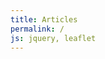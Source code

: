 ```yaml
---
title: Articles
permalink: /
js: jquery, leaflet
---
```


<div id="map"></div>

<script>

var map = L.map('map')
           .setView([46.6, 2.1], 6)
           .addLayer(new L.tileLayer('http://{s}.basemaps.cartocdn.com/light_nolabels/{z}/{x}/{y}.png', {
              subdomains: 'abcd',
              detectRetina: true,
              minZoom: 6, maxZoom: 12 })),
    layers = {};

function read(data, cl) {
  if (data.type === "Topology")
    for (key in data.objects) {
      geojson = topojson.feature(data, data.objects[key]);
      new L.GeoJSON(geojson, {style: color, onEachFeature: store})
    }
}

function store(feature, json) {
  switch (feature.properties.insee.length) {
    case 6: id = "can" + feature.properties.insee.substring(1,3); break;
    case 5: id = "com" + feature.properties.insee.substring(0,2); break;
    default: id = "dep";
  }

  var el = layers[id];
  if (el === undefined) {
    el = new L.layerGroup();
    layers[id] = el;
  }
  el.addLayer(json);
}

function color(feature) {
  return {
    fillColor: "#ccc",
    color: "#aaa",
    weight: 1,
    opacity: 1,
    fillOpacity: .8
  }
}

function communes(i){
  $.getJSON("data/topojson/"+i+".json", function(json) {
    if (layers["can"+i].com != true){
      read(json);
      layers["can"+i].com = true;
    }
    if(map.getZoom()>8)
      map.addLayer(layers["com"+i]).removeLayer(layers["can"+i]);
    });
}

function reset() {
  if(map.getZoom()<=8) {
    map.removeLayer(layers["dep"]);
    for (el in layers) {
      if (el.substring(0,3) == "com") map.removeLayer(layers[el]);
      if (el.substring(0,3) == "can") map.addLayer(layers[el]);
    }
  }
  if(map.getZoom()<=6)
    map.addLayer(layers["dep"]);
  if(map.getZoom()>8)
    for (dep in layers["dep"]["_layers"]) {
      d = layers["dep"]["_layers"][dep]; id=d.feature.id;
      if (map.getBounds().contains(d.getBounds()) ||
          map.getBounds().intersects(d.getBounds())) {
        if (layers["com"+id] != undefined)
          map.addLayer(layers["com"+id]).removeLayer(layers["can"+id]);
        else
          communes(id);
      }
    }
}

$.getJSON("data/topojson/cantons.json", function(json) {
  read(json);
  $.getJSON("data/topojson/departements.json", function(json) {
    read(json);
    reset();
  });
});

map.on('moveend', reset);

</script>
